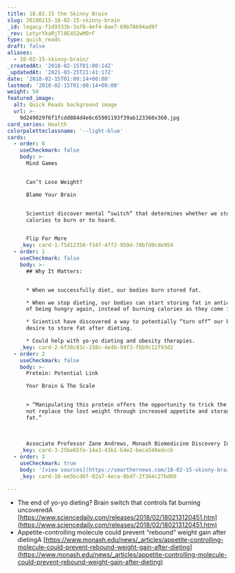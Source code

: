 ```yaml
---
title: 18.02.15 the Skinny Brain
slug: 20180215-18-02-15-skinny-brain
_id: legacy-f1d9333b-3af8-4ef4-8ae7-69b78694ad9f
_rev: LotyrYkaRjTl0E452wMOrF
type: quick_reads
draft: false
aliases:
  - 18-02-15-skinny-brain/
_createdAt: '2018-02-15T01:00:14Z'
_updatedAt: '2021-03-25T21:41:17Z'
date: '2018-02-15T01:00:14+00:00'
lastmod: '2018-02-15T01:00:14+00:00'
weight: 50
featured_image:
  alt: Quick Reads background image
  url: >-
    9d249029f6f1fcdd884d4e6c65901193f39ab123360x360.jpg
card_series: Health
colorpaletteclassname: '--light-blue'
cards:
  - order: 0
    useCheckmark: false
    body: >-
      Mind Games


      Can’t Lose Weight?  

      Blame Your Brain


      Scientist discover mental “switch” that determines whether we store
      calories to burn or to hoard.


      Flip For More
    _key: card-1-f5d12350-f34f-47f2-959d-78bfd9cde954
  - order: 1
    useCheckmark: false
    body: >-
      ## Why It Matters:


      * When we successfully diet, our bodies burn stored fat.

      * When we stop dieting, our bodies can start storing fat in anticipation
      of being hungry again, instead of burning calories as they come in.

      * Scientist have discovered a way to potentially “turn off” our bodies’
      desire to store fat after dieting.

      * Could help with yo-yo dieting and obesity therapies.
    _key: card-2-6f38c83c-238c-4e4b-99f3-fbb9c12f93d2
  - order: 2
    useCheckmark: false
    body: >-
      Protein: Potential Link  

      Your Brain & The Scale


      > “Manipulating this protein offers the opportunity to trick the brain and
      not replace the lost weight through increased appetite and storage of
      fat.”  
        
        
        
      Associate Professor Zane Andrews, Monash Biomedicine Discovery Institute
    _key: card-3-25be65fe-14a3-43b1-b4e2-beca540edccb
  - order: 3
    useCheckmark: true
    body: '[view sources](https://smarthernews.com/18-02-15-skinny-brain/)'
    _key: card-10-ee5bcd8f-02a7-4eca-8bd7-2f364c27bd60

---
```

* The end of yo-yo dieting? Brain switch that controls fat burning uncoveredA [https://www.sciencedaily.com/releases/2018/02/180213120451.htm](https://www.sciencedaily.com/releases/2018/02/180213120451.htm)
* Appetite-controlling molecule could prevent “rebound” weight gain after dietingA [https://www.monash.edu/news/_articles/appetite-controlling-molecule-could-prevent-rebound-weight-gain-after-dieting](https://www.monash.edu/news/_articles/appetite-controlling-molecule-could-prevent-rebound-weight-gain-after-dieting)